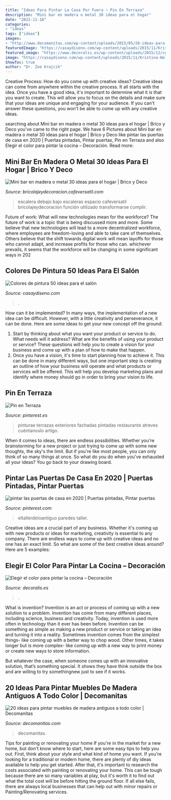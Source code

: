 ```yaml
---
title: "Ideas Para Pintar La Casa Por Fuera ~ Pin En Terraza"
description: "Mini bar en madera o metal 30 ideas para el hogar"
date: "2022-11-18"
categories:
- "ideas"
tags: ["ideas"]
images:
- "http://www.decomanitas.com/wp-content/uploads/2015/05/20-ideas-para-pintar-muebles-de-madera-antiguos-a-todo-color-1.jpg"
featuredImage: "https://casaydiseno.com/wp-content/uploads/2015/11/Kristina-Wolf-salon-pared-pintada-amarillo.jpeg"
featured_image: "https://www.decoralis.es/wp-content/uploads/2015/12/colores-para-pintar-la-cocina.jpg"
image: "https://casaydiseno.com/wp-content/uploads/2015/11/Kristina-Wolf-salon-pared-pintada-amarillo.jpeg"
ShowToc: true
author: "Dr. Zoe Krajcik"
---
```



Creative Process: How do you come up with creative ideas?
Creative ideas can come from anywhere within the creative process. It all starts with the idea. Once you have a good idea, it's important to determine what it is that you want to create. This will allow you to focus on the details and make sure that your ideas are unique and engaging for your audience. If you can't answer these questions, you won't be able to come up with any creative ideas.

	

		
searching about Mini bar en madera o metal 30 ideas para el hogar | Brico y Deco you've came to the right page. We have 6 Pictures about Mini bar en madera o metal 30 ideas para el hogar | Brico y Deco like pintar las puertas de casa en 2020 | Puertas pintadas, Pintar puertas, Pin en Terraza and also Elegir el color para pintar la cocina – Decoración. Read more:
		
    
## Mini Bar En Madera O Metal 30 Ideas Para El Hogar | Brico Y Deco

<img loading=lazy src="https://bricolajeydecoracion.cafeversatil.com/wp-content/uploads/2015/01/002.jpg" onerror="this.onerror=null;this.src='https://tse4.mm.bing.net/th?id=OIP.w7TLXY2XyYZduyPiEtWAlQHaJ3&amp;pid=15.1';" alt="Mini bar en madera o metal 30 ideas para el hogar | Brico y Deco">

_Source: bricolajeydecoracion.cafeversatil.com_

>escalera debajo bajo escaleras espacio cafeversatil bricolajeydecoracion función utilizado transformarse cumplir. 

	

Future of work: What will new technologies mean for the workforce?
The future of work is a topic that is being discussed more and more. Some believe that new technologies will lead to a more decentralized workforce, where employees are freedom-loving and able to take care of themselves. Others believe that the shift towards digital work will mean layoffs for those who cannot adapt, and increase profits for those who can. whichever prevails, it seems that the workforce will be changing in some significant ways in 202
    
## Colores De Pintura 50 Ideas Para El Salón

<img loading=lazy src="https://casaydiseno.com/wp-content/uploads/2015/11/Kristina-Wolf-salon-pared-pintada-amarillo.jpeg" onerror="this.onerror=null;this.src='https://tse3.mm.bing.net/th?id=OIP.7xqnLzO05ujYtIWSNfsF-QHaHa&amp;pid=15.1';" alt="Colores de pintura 50 ideas para el salón">

_Source: casaydiseno.com_

>. 

	

How can it be implemented?
In many ways, the implementation of a new idea can be difficult. However, with a little creativity and perseverance, it can be done. Here are some ideas to get your new concept off the ground: 
1. Start by thinking about what you want your product or service to do. What needs will it address? What are the benefits of using your product or service? These questions will help you to create a vision for your business and come up with a plan of how to make that happen. 
2. Once you have a vision, it's time to start planning how to achieve it. This can be done in many different ways, but one important step is creating an outline of how your business will operate and what products or services will be offered. This will help you develop marketing plans and identify where money should go in order to bring your vision to life.

    
## Pin En Terraza

<img loading=lazy src="https://i.pinimg.com/736x/7a/ac/4d/7aac4d29bbaa62c79a55c6e7cde4f795.jpg" onerror="this.onerror=null;this.src='https://tse1.mm.bing.net/th?id=OIP.KUlZnLafIEvM6ifVlCnwNQHaJ4&amp;pid=15.1';" alt="Pin en Terraza">

_Source: pinterest.es_

>pinturae terrazas exteriores fachadas pintadas restaurante atreves cuéntanoslo artigo. 

	

When it comes to ideas, there are endless possibilities. Whether you're brainstorming for a new project or just trying to come up with some new thoughts, the sky's the limit. But if you're like most people, you can only think of so many things at once. So what do you do when you've exhausted all your ideas? You go back to your drawing board.

    
## Pintar Las Puertas De Casa En 2020 | Puertas Pintadas, Pintar Puertas

<img loading=lazy src="https://i.pinimg.com/736x/a7/b0/87/a7b0875056f6036dddd2a210b83077ee.jpg" onerror="this.onerror=null;this.src='https://tse2.mm.bing.net/th?id=OIP.O3b6FOjvg0NYnG2mQJUMnwHaJ4&amp;pid=15.1';" alt="pintar las puertas de casa en 2020 | Puertas pintadas, Pintar puertas">

_Source: pinterest.com_

>eltallerdeloantiguo paredes taller. 

	

Creative ideas are a crucial part of any business. Whether it's coming up with new products or ideas for marketing, creativity is essential to any company. There are endless ways to come up with creative ideas and no one has an exact limit. So what are some of the best creative ideas around? Here are 5 examples: 

    
## Elegir El Color Para Pintar La Cocina – Decoración

<img loading=lazy src="https://www.decoralis.es/wp-content/uploads/2015/12/colores-para-pintar-la-cocina.jpg" onerror="this.onerror=null;this.src='https://tse3.mm.bing.net/th?id=OIP.I0Vm7CWzPvBdIoNiwlkMHwHaE-&amp;pid=15.1';" alt="Elegir el color para pintar la cocina – Decoración">

_Source: decoralis.es_

>. 

	

What is invention?
Invention is an act or process of coming up with a new solution to a problem. Invention has come from many different places, including science, business and creativity. Today, invention is used more often in technology than it ever has been before. 
Invention can be something as simple as making a new product or service or taking an idea and turning it into a reality. Sometimes invention comes from the simplest things- like coming up with a better way to chop wood. Other times, it takes longer but is more complex- like coming up with a new way to print money or create new ways to store information. 

But whatever the case, when someone comes up with an innovative solution, that’s something special. It shows they have think outside the box and are willing to try somethingnew just to see if it works.

    
## 20 Ideas Para Pintar Muebles De Madera Antiguos A Todo Color | Decomanitas

<img loading=lazy src="http://www.decomanitas.com/wp-content/uploads/2015/05/20-ideas-para-pintar-muebles-de-madera-antiguos-a-todo-color-1.jpg" onerror="this.onerror=null;this.src='https://tse1.mm.bing.net/th?id=OIP.LA9naU-NINaAMTVcvs0rUQAAAA&amp;pid=15.1';" alt="20 ideas para pintar muebles de madera antiguos a todo color | Decomanitas">

_Source: decomanitas.com_

>decomanitas. 

	

Tips for painting or renovating your home
If you're in the market for a new home, but don't know where to start, here are some easy tips to help you out. First, think about your style and what kind of home you want. If you're looking for a traditional or modern home, there are plenty of diy ideas available to help you get started.
After that, it's important to research the costs associated with painting or renovating your home. This can be tough because there are so many variables at play, but it's worth it to find out what the total cost will be before hitting the ground floor. If all else fails, there are always local businesses that can help out with minor repairs or Painting/Renovating services.

